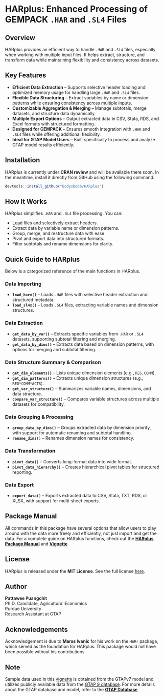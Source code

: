 # HARplus: Enhanced Processing of GEMPACK `.HAR` and `.SL4` Files

## Overview

HARplus provides an efficient way to handle `.HAR` and `.SL4` files, especially when working with multiple input files. It helps extract, structure, and transform data while maintaining flexibility and consistency across datasets.

## Key Features

- **Efficient Data Extraction** – Supports selective header loading and optimized memory usage for handling large `.HAR` and `.SL4` files.  
- **Flexible Data Structuring** – Extract variables by name or dimension patterns while ensuring consistency across multiple inputs.  
- **Customizable Aggregation & Merging** – Manage subtotals, merge datasets, and structure data dynamically.  
- **Multiple Export Options** – Output extracted data in CSV, Stata, RDS, and Excel formats with structured formatting.  
- **Designed for GEMPACK** – Ensures smooth integration with `.HAR` and `.SL4` files while offering additional flexibility.  
- **Ideal for GTAP Model Users** – Built specifically to process and analyze GTAP model results efficiently.  

## Installation

HARplus is currently under **CRAN review** and will be available there soon. In the meantime, install it directly from GitHub using the following command:

```r
devtools::install_github("Bodysbobb/HARplus")
```

## How It Works

HARplus simplifies `.HAR` and `.SL4` file processing. You can:
- Load files and selectively extract headers.
- Extract data by variable name or dimension patterns.
- Group, merge, and restructure data with ease.
- Pivot and export data into structured formats.
- Filter subtotals and rename dimensions for clarity.

## Quick Guide to HARplus

Below is a categorized reference of the main functions in HARplus.

### Data Importing
- **`load_harx()`** – Loads `.HAR` files with selective header extraction and structured metadata.  
- **`load_sl4x()`** – Loads `.SL4` files, extracting variable names and dimension structures.

### Data Extraction
- **`get_data_by_var()`** – Extracts specific variables from `.HAR` or `.SL4` datasets, supporting subtotal filtering and merging.  
- **`get_data_by_dims()`** – Extracts data based on dimension patterns, with options for merging and subtotal filtering.

### Data Structure Summary & Comparison
- **`get_dim_elements()`** – Lists unique dimension elements (e.g., `REG`, `COMM`).  
- **`get_dim_patterns()`** – Extracts unique dimension structures (e.g., `REG*COMM*ACTS`).  
- **`get_var_structure()`** – Summarizes variable names, dimensions, and data structure.  
- **`compare_var_structure()`** – Compares variable structures across multiple datasets for compatibility.

### Data Grouping & Processing
- **`group_data_by_dims()`** – Groups extracted data by dimension priority, with support for automatic renaming and subtotal handling.  
- **`rename_dims()`** – Renames dimension names for consistency.

### Data Transformation
- **`pivot_data()`** – Converts long-format data into wide format.  
- **`pivot_data_hierarchy()`** – Creates hierarchical pivot tables for structured reporting.

### Data Export
- **`export_data()`** – Exports extracted data to CSV, Stata, TXT, RDS, or XLSX, with support for multi-sheet exports.

## Package Manual

All commands in this package have several options that allow users to play around with the data more freely and efficiently, not just import and get the data. For a complete guide on HARplus functions, check out the **[HARplus Package Manual](docs/Ref.HARplus.pdf)** and **[Vignette](https://www.gtap.agecon.purdue.edu/databases/archives.asp)**


## License

HARplus is released under the **MIT License**. See the full license [here](LICENSE).

## Author

**Pattawee Puangchit**  
Ph.D. Candidate, Agricultural Economics  
Purdue University  
Research Assistant at GTAP  

## Acknowledgements

Acknowledgement is due to **Maros Ivanic** for his work on the `HARr` package, which served as the foundation for HARplus. This package would not have been possible without his contributions.

## Note

Sample data used in this [vignette](https://rpubs.com/Bodysbob/1273998) is obtained from the GTAPv7 model and utilizes publicly available data from the [GTAP 9 database](https://www.gtap.agecon.purdue.edu/databases/archives.asp). For more details about the GTAP database and model, refer to the **[GTAP Database](https://www.gtap.agecon.purdue.edu/)**.